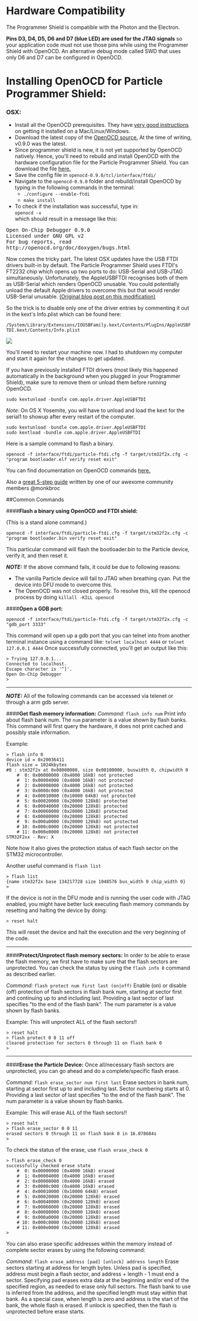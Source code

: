 # Hardware Compatibility

The Programmer Shield is compatible with the Photon and the Electron.

**Pins D3, D4, D5, D6 and D7 (blue LED) are used for the JTAG signals** so your application code must not use those pins while using the Programmer Shield with OpenOCD. An alternative debug mode called SWD that uses only D6 and D7 can be configured in OpenOCD.

# Installing OpenOCD for Particle Programmer Shield:

### OSX:

- Install all the OpenOCD prerequisites. They have [very good instructions](http://openocd.org/documentation/) on getting it installed on a Mac/Linux/Windows.
- Download the latest copy of the [OpenOCD source.](http://sourceforge.net/projects/openocd/) At the time of writing, v0.9.0 was the latest.
- Since programmer shield is new, it is not yet supported by OpenOCD natively. Hence, you'll need to rebuild and install OpenOCD with the hardware configuration file for the Particle Programmer Shield. You can download the file [here.](https://github.com/spark/photon-shields/blob/master/programmer-shield/particle-ftdi.cfg)
- Save the config file in `openocd-0.9.0/tcl/interface/ftdi/`
- Navigate to the `openocd-0.9.0` folder and rebuild/install OpenOCD by typing in the following commands in the terminal:
    + `./configure --enable-ftdi`
    + `make install`
- To check if the installation was successful, type in:  
`openocd -v`  
which should result in a message like this:  
<pre>
Open On-Chip Debugger 0.9.0 
Licensed under GNU GPL v2
For bug reports, read
http://openocd.org/doc/doxygen/bugs.html
</pre>

Now comes the tricky part. The latest OSX updates have the USB FTDI drivers built-in by default. The Particle Programmer Shield uses FTDI's FT2232 chip which opens up two ports to do: USB-Serial and USB-JTAG simultaneously. Unfortunately, the AppleUSBFTDI recognises both of them as USB-Serial which renders OpenOCD unusable. You could potentially unload the default Apple drivers to overcome this but that would render USB-Serial unusable. [(Original blog post on this modification)](http://alvarop.com/2014/01/using-busblaster-openocd-on-osx-mavericks/)

So the trick is to disable only one of the driver entries by commenting it out in the kext's Info.plist which can be found here:

`/System/Library/Extensions/IOUSBFamily.kext/Contents/PlugIns/AppleUSBFTDI.kext/Contents/Info.plist`

![](https://github.com/spark/photon-shields/blob/master/programmer-shield/kext-modify.png)

You'll need to restart your machine now. I had to shutdown my computer and start it again for the changes to get updated.

If you have previously installed FTDI drivers (most likely this happened automatically in the background when you plugged in your Programmer Shield), make sure to remove them or unload them before running OpenOCD.

`sudo kextunload -bundle com.apple.driver.AppleUSBFTDI`

*Note:* On OS X Yosemite, you will have to unload and load the kext for the serial1 to showup after every restart of the computer.

```
sudo kextunload -bundle com.apple.driver.AppleUSBFTDI 
sudo kextload -bundle com.apple.driver.AppleUSBFTDI
```

Here is a sample command to flash a binary.

`openocd -f interface/ftdi/particle-ftdi.cfg -f target/stm32f2x.cfg -c "program bootloader.elf verify reset exit"`

You can find documentation on OpenOCD commands [here.](http://openocd.org/doc-release/html/Flash-Commands.html#Flash-Commands)

Also a [great 5-step guide](https://medium.com/@jvanier/5-steps-to-setup-and-use-a-debugger-with-the-particle-photon-ad0e0fb43a34) written by one of our awexome community members @monkbroc

##Common Commands

####**Flash a binary using OpenOCD and FTDI shield:**
 
 (This is a stand alone command.)

`openocd -f interface/ftdi/particle-ftdi.cfg -f target/stm32f2x.cfg -c "program bootloader.bin verify reset exit"`

This particular command will flash the bootloader.bin to the Particle device, verify it, and then reset it.

_**NOTE:**_  If the above command fails, it could be due to following reasons:

  - The vanilla Particle device will fail to JTAG when breathing cyan. Put the device into DFU mode to overcome this.
  - The OpenOCD was not closed properly. To resolve this, kill the openocd process by doing `killall -KILL openocd`
 
 
####**Open a GDB port:**

`openocd -f interface/ftdi/particle-ftdi.cfg -f target/stm32f2x.cfg -c "gdb_port 3333"`

This command will open up a gdb port that you can telnet into from another terminal instance using a command like: `telnet localhost 4444` or `telnet 127.0.0.1 4444` 
Once successfully connected, you'll get an output like this:
```
> Trying 127.0.0.1...
Connected to localhost.
Escape character is '^]'.
Open On-Chip Debugger
> 
```

---
_**NOTE:**_ All of the following commands can be accessed via telenet or through a arm gdb server.

####**Get flash memory information:**
*Command:* `flash info num`
Print info about flash bank num. The `num` parameter is a value shown by flash banks. This command will first query the hardware, it does not print cached and possibly stale information.

Example:

```
> flash info 0
device id = 0x20036411
flash size = 1024kbytes
#0 : stm32f2x at 0x08000000, size 0x00100000, buswidth 0, chipwidth 0
	#  0: 0x00000000 (0x4000 16kB) not protected
	#  1: 0x00004000 (0x4000 16kB) not protected
	#  2: 0x00008000 (0x4000 16kB) not protected
	#  3: 0x0000c000 (0x4000 16kB) not protected
	#  4: 0x00010000 (0x10000 64kB) not protected
	#  5: 0x00020000 (0x20000 128kB) protected
	#  6: 0x00040000 (0x20000 128kB) protected
	#  7: 0x00060000 (0x20000 128kB) protected
	#  8: 0x00080000 (0x20000 128kB) protected
	#  9: 0x000a0000 (0x20000 128kB) not protected
	# 10: 0x000c0000 (0x20000 128kB) not protected
	# 11: 0x000e0000 (0x20000 128kB) not protected
STM32F2xx - Rev: X
```
Note how it also gives the protection status of each flash sector on the STM32 microcontroller.

Another useful command is `flash list`

```
> flash list
{name stm32f2x base 134217728 size 1048576 bus_width 0 chip_width 0}
>
```

If the device is not in the DFU mode and is running the user code with JTAG enabled, you might have better luck executing flash memory commands by resetting and halting the device by doing: 

```
> reset halt
```

This will reset the device and halt the execution and the very beginning of the code.

---

####**Protect/Unprotect flash memory sectors:**
In order to be able to erase the flash memory, we first have to make sure that the flash sectors are unprotected. You can check the status by using the ```flash info 0``` command as described earlier.

*Command:* `flash protect num first last (on|off)`
Enable (on) or disable (off) protection of flash sectors in flash bank num, starting at sector first and continuing up to and including last. Providing a last sector of last specifies "to the end of the flash bank". The num parameter is a value shown by flash banks.

Example:
This will unprotect ALL of the flash sectors!!

```
> reset halt
> flash protect 0 0 11 off
cleared protection for sectors 0 through 11 on flash bank 0
> 
```

---

####**Erase the Particle Device:**
Once all/necessary flash sectors are unprotected, you can go ahead and do a complete/specific flash erase.

*Command:* `flash erase_sector num first last`
Erase sectors in bank num, starting at sector first up to and including last. Sector numbering starts at 0. Providing a last sector of last specifies "to the end of the flash bank". The num parameter is a value shown by flash banks.

Example:
This will erase ALL of the flash sectors!!

```
> reset halt
> flash erase_sector 0 0 11
erased sectors 0 through 11 on flash bank 0 in 16.078684s
>
```

To check the status of the erase, use `flash erase_check 0`

```
> flash erase_check 0
successfully checked erase state
	#  0: 0x00000000 (0x4000 16kB) erased
	#  1: 0x00004000 (0x4000 16kB) erased
	#  2: 0x00008000 (0x4000 16kB) erased
	#  3: 0x0000c000 (0x4000 16kB) erased
	#  4: 0x00010000 (0x10000 64kB) erased
	#  5: 0x00020000 (0x20000 128kB) erased
	#  6: 0x00040000 (0x20000 128kB) erased
	#  7: 0x00060000 (0x20000 128kB) erased
	#  8: 0x00080000 (0x20000 128kB) erased
	#  9: 0x000a0000 (0x20000 128kB) erased
	# 10: 0x000c0000 (0x20000 128kB) erased
	# 11: 0x000e0000 (0x20000 128kB) erased
> 
```

You can also erase specific addresses within the memory instead of complete sector erases by using the following command:

*Command:* `flash erase_address [pad] [unlock] address length`
Erase sectors starting at address for length bytes. Unless pad is specified, address must begin a flash sector, and address + length - 1 must end a sector. Specifying pad erases extra data at the beginning and/or end of the specified region, as needed to erase only full sectors. The flash bank to use is inferred from the address, and the specified length must stay within that bank. As a special case, when length is zero and address is the start of the bank, the whole flash is erased. If unlock is specified, then the flash is unprotected before erase starts.

